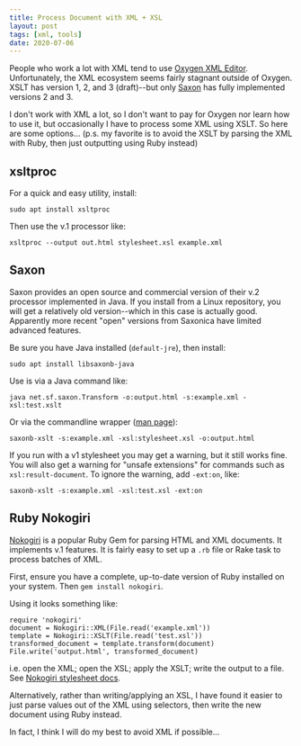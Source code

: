 ```yaml
---
title: Process Document with XML + XSL
layout: post
tags: [xml, tools]
date: 2020-07-06
---
```


People who work a lot with XML tend to use [Oxygen XML Editor](https://www.oxygenxml.com/).
Unfortunately, the XML ecosystem seems fairly stagnant outside of Oxygen.
XSLT has version 1, 2, and 3 (draft)--but only [Saxon](http://www.saxonica.com/welcome/welcome.xml) has fully implemented versions 2 and 3.

I don't work with XML a lot, so I don't want to pay for Oxygen nor learn how to use it, but occasionally I have to process some XML using XSLT.
So here are some options...
(p.s. my favorite is to avoid the XSLT by parsing the XML with Ruby, then just outputting using Ruby instead)

## xsltproc

For a quick and easy utility, install:

`sudo apt install xsltproc`

Then use the v.1 processor like:

`xsltproc --output out.html stylesheet.xsl example.xml`

## Saxon

Saxon provides an open source and commercial version of their v.2 processor implemented in Java. 
If you install from a Linux repository, you will get a relatively old version--which in this case is actually good. 
Apparently more recent "open" versions from Saxonica have limited advanced features.

Be sure you have Java installed (`default-jre`), then install:

`sudo apt install libsaxonb-java`

Use is via a Java command like:

`java net.sf.saxon.Transform -o:output.html -s:example.xml -xsl:test.xslt`

Or via the commandline wrapper ([man page](http://manpages.ubuntu.com/manpages/trusty/man1/saxonb-xslt.1.html)):

`saxonb-xslt -s:example.xml -xsl:stylesheet.xsl -o:output.html`

If you run with a v1 stylesheet you may get a warning, but it still works fine. 
You will also get a warning for "unsafe extensions" for commands such as `xsl:result-document`. 
To ignore the warning, add `-ext:on`, like:

`saxonb-xslt -s:example.xml -xsl:test.xsl -ext:on`

## Ruby Nokogiri

[Nokogiri](https://nokogiri.org/) is a popular Ruby Gem for parsing HTML and XML documents. 
It implements v.1 features. 
It is fairly easy to set up a `.rb` file or Rake task to process batches of XML.

First, ensure you have a complete, up-to-date version of Ruby installed on your system. 
Then `gem install nokogiri`.

Using it looks something like: 

```
require 'nokogiri'
document = Nokogiri::XML(File.read('example.xml'))
template = Nokogiri::XSLT(File.read('test.xsl'))
transformed_document = template.transform(document)
File.write('output.html', transformed_document)
```

i.e. open the XML; open the XSL; apply the XSLT; write the output to a file. 
See [Nokogiri stylesheet docs](https://nokogiri.org/rdoc/Nokogiri/XSLT/Stylesheet.html). 

Alternatively, rather than writing/applying an XSL, I have found it easier to just parse values out of the XML using selectors, then write the new document using Ruby instead. 

In fact, I think I will do my best to avoid XML if possible...
